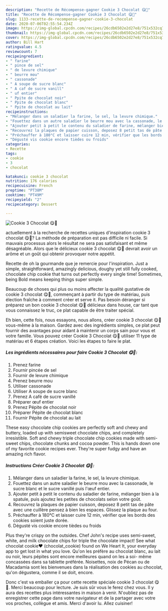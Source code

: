 ```yaml
---
description: "Recette de Récompense-gagner Cookie 3 Chocolat 😋🍪"
title: "Recette de Récompense-gagner Cookie 3 Chocolat 😋🍪"
slug: 1133-recette-de-recompense-gagner-cookie-3-chocolat
date: 2020-07-06T02:55:54.234Z
image: https://img-global.cpcdn.com/recipes/26cdb6502e2d27e8/751x532cq70/cookie-3-chocolat-😋🍪-photo-principale-de-la-recette.jpg
thumbnail: https://img-global.cpcdn.com/recipes/26cdb6502e2d27e8/751x532cq70/cookie-3-chocolat-😋🍪-photo-principale-de-la-recette.jpg
cover: https://img-global.cpcdn.com/recipes/26cdb6502e2d27e8/751x532cq70/cookie-3-chocolat-😋🍪-photo-principale-de-la-recette.jpg
author: Bill Hart
ratingvalue: 4.5
reviewcount: 7
recipeingredient:
- " farine"
- " pince de sel"
- " de levure chimique"
- " beurre mou"
- " cassonade"
- " A soupe de sucre blanc"
- " A caf de sucre vanill"
- " uf entier"
- " Ppite de chocolat noir"
- " Ppite de chocolat blanc"
- " Ppite de chocolat au lait"
recipeinstructions:
- "Mélanger dans un saladier la farine, le sel, la levure chimique."
- "Fouettez dans un autre saladier le beurre mou avec la cassonade, le sucre blanc et le sucre vanillé puis l&#39;œuf entier."
- "Ajouter petit à petit le contenu du saladier de farine, mélanger bien à la spatule, puis ajoutez les petites de chocolats selon votre goût."
- "Recouvrez la plaques de papier cuisson, deposez 8 petit tas de pâte avec une cuillère pensez à bien les espaces. Glissez la plaque au four."
- "Préchauffer à 180°C et laisser cuire 12 min, vérifier que les bords des cookies soient juste dorée."
- "Dégusté vis cookie encore tièdes ou froids"
categories:
- Recette
tags:
- cookie
- 3
- chocolat

katakunci: cookie 3 chocolat 
nutrition: 176 calories
recipecuisine: French
preptime: "PT38M"
cooktime: "PT49M"
recipeyield: "2"
recipecategory: Dessert

---
```



![Cookie 3 Chocolat 😋🍪](https://img-global.cpcdn.com/recipes/26cdb6502e2d27e8/751x532cq70/cookie-3-chocolat-😋🍪-photo-principale-de-la-recette.jpg)

actuellement à la recherche de recettes uniques d'inspiration cookie 3 chocolat 😋🍪? La méthode de préparation est pas difficile ni facile. Si mauvais processus alors le résultat ne sera pas satisfaisant et même désagréable. Alors que le délicieux cookie 3 chocolat 😋🍪 devrait avoir un arôme et un goût qui obtenir provoquer notre appétit.

Recette de oh la gourmande que je remercie pour l&#39;inspiration. Just a simple, straightforward, amazingly delicious, doughy yet still fully cooked, chocolate chip cookie that turns out perfectly every single time! Sometimes, being Bold means keeping things super simple.

Beaucoup de choses qui plus ou moins affecter la qualité gustative de cookie 3 chocolat 😋🍪, commençant à partir du type de matériau, puis élection fraîche à comment créer et serve it. Pas besoin déranger si préparez un bon cookie 3 chocolat 😋🍪 délicieux dans house, car tant que vous connaissez le truc, ce plat capable de être traiter spécial.


Eh bien, cette fois, nous essayons, nous allons, créer cookie 3 chocolat 😋🍪 vous-même à la maison. Gardez avec des ingrédients simples, ce plat peut fournir des avantages pour aidant à maintenir un corps sain pour vous et votre famille. Vous pouvez créer Cookie 3 Chocolat 😋🍪 utiliser 11 type de matériau et 6 étapes création. Voici les étapes to faire le plat.

<!--inarticleads1-->

##### Les ingrédients nécessaires pour faire Cookie 3 Chocolat 😋🍪:

1. Prenez  farine
1. Fournir  pincée de sel
1. Fournir  de levure chimique
1. Prenez  beurre mou
1. Utiliser  cassonade
1. Utiliser  A soupe de sucre blanc
1. Prenez  A café de sucre vanillé
1. Préparer  œuf entier
1. Prenez  Pépite de chocolat noir
1. Préparer  Pépite de chocolat blanc
1. Fournir  Pépite de chocolat au lait


These easy chocolate chip cookies are perfectly soft and chewy and buttery, loaded up with semisweet chocolate chips, and completely irresistible. Soft and chewy triple chocolate chip cookies made with semi-sweet chips, chocolate chunks and cocoa powder. This is hands down one of my favorite cookie recipes ever. They&#39;re super fudgy and have an amazing rich flavor. 

<!--inarticleads2-->

##### Instructions Créer Cookie 3 Chocolat 😋🍪:

1. Mélanger dans un saladier la farine, le sel, la levure chimique.
1. Fouettez dans un autre saladier le beurre mou avec la cassonade, le sucre blanc et le sucre vanillé puis l&#39;œuf entier.
1. Ajouter petit à petit le contenu du saladier de farine, mélanger bien à la spatule, puis ajoutez les petites de chocolats selon votre goût.
1. Recouvrez la plaques de papier cuisson, deposez 8 petit tas de pâte avec une cuillère pensez à bien les espaces. Glissez la plaque au four.
1. Préchauffer à 180°C et laisser cuire 12 min, vérifier que les bords des cookies soient juste dorée.
1. Dégusté vis cookie encore tièdes ou froids


Plus they&#39;re crispy on the outsides. Chef John&#39;s recipe uses semi-sweet, white, and milk chocolate chips for triple the chocolate impact! See what chocolat cookie❤️ (chocolat_cookie) found on We Heart It, your everyday app to get lost in what you love. Qu&#39;on les préfère au chocolat blanc, au lait ou noir, leurs pépites sont encore meilleures quand on les a soi- même concassées dans sa tablette préférée. Noisettes, noix de Pécan ou de Macadamia sont les bienvenues dans la réalisation des cookies au chocolat, qu&#39;on dégustera, comme il se doit, encore. 


Donc c'est va emballer ça pour cette recette spéciale cookie 3 chocolat 😋🍪. Merci beaucoup pour lecture. Je suis sûr vous le ferez chez vous. Il y aura des recettes plus  intéressantes in maison à venir. N'oubliez pas de enregistrer cette page dans votre navigateur et de la partager avec votre vos proches, collègue et amis. Merci d'avoir lu. Allez cuisiner!
